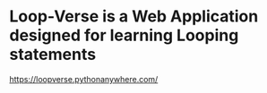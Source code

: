 # Loop-Verse is a Web Application designed for learning Looping statements
https://loopverse.pythonanywhere.com/

